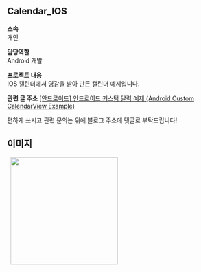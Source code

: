 ## Calendar_IOS

**소속**  
개인
  
**담당역할**  
Android 개발
  
**프로젝트 내용**  
IOS 캘린더에서 영감을 받아 만든 캘린더 예제입니다.
  
**관련 글 주소** 
[[안드로이드] 안드로이드 커스텀 달력 예제 (Android Custom CalendarView Example)](https://namget.tistory.com/entry/%EC%95%88%EB%93%9C%EB%A1%9C%EC%9D%B4%EB%93%9C-%EC%95%88%EB%93%9C%EB%A1%9C%EC%9D%B4%EB%93%9C-%EC%BB%A4%EC%8A%A4%ED%85%80-%EB%8B%AC%EB%A0%A5-%EC%98%88%EC%A0%9C-Android-Custom-CalendarView-Example)

편하게 쓰시고 관련 문의는 위에 블로그 주소에 댓글로 부탁드립니다!
  
  
## 이미지  
  
  <div>
  <img src="https://img1.daumcdn.net/thumb/R1280x0/?scode=mtistory2&fname=http%3A%2F%2Fcfile3.uf.tistory.com%2Fimage%2F99D2FA3B5C130DE70DAB01" hspace=8 width = 250>
  </div>



